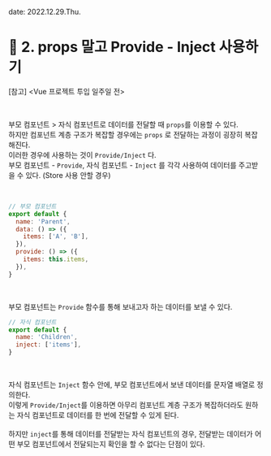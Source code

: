 date: 2022.12.29.Thu.

# :memo: 2. props 말고 Provide - Inject 사용하기
[참고] <Vue 프로젝트 투입 일주일 전>

<br/>

부모 컴포넌트 > 자식 컴포넌트로 데이터를 전달할 때 `props`를 이용할 수 있다. <br/>하지만 컴포넌트 계층 구조가 복잡할 경우에는 `props` 로 전달하는 과정이 굉장히 복잡해진다.<br/>
이러한 경우에 사용하는 것이 `Provide/Inject` 다. <br/>
부모 컴포넌트 - `Provide`, 자식 컴포넌트 - `Inject` 를 각각 사용하여 데이터를 주고받을 수 있다. (Store 사용 안할 경우)

<br/>

```js
// 부모 컴포넌트
export default {
  name: 'Parent',
  data: () => ({
    items: ['A', 'B'],
  }),
  provide: () => ({
    items: this.items,
  }),
}
```

<br/>

부모 컴포넌트는 `Provide` 함수를 통해 보내고자 하는 데이터를 보낼 수 있다.

```js
// 자식 컴포넌트
export default {
  name: 'Children',
  inject: ['items'],
}
```

<br/>

자식 컴포넌트는 `Inject` 함수 안에, 부모 컴포넌트에서 보낸 데이터를 문자열 배열로 정의한다. <br/>
이렇게 `Provide/Inject`를 이용하면 아무리 컴포넌트 계층 구조가 복잡하더라도 원하는 자식 컴포넌트로 데이터를 한 번에 전달할 수 있게 된다. <br/><br/>
하지만 `inject`를 통해 데이터를 전달받는 자식 컴포넌트의 경우, 전달받는 데이터가 어떤 부모 컴포넌트에서 전달되는지 확인을 할 수 없다는 단점이 있다.